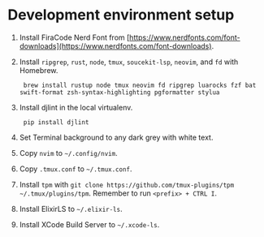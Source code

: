 # Development environment setup

1. Install FiraCode Nerd Font from [https://www.nerdfonts.com/font-downloads](https://www.nerdfonts.com/font-downloads).
1. Install `ripgrep`, `rust`, `node`, `tmux`, `soucekit-lsp`, `neovim`, and `fd` with Homebrew.
        
        brew install rustup node tmux neovim fd ripgrep luarocks fzf bat swift-format zsh-syntax-highlighting pgformatter stylua

1. Install djlint in the local virtualenv.

        pip install djlint

1. Set Terminal background to any dark grey with white text.
1. Copy `nvim` to `~/.config/nvim`.
1. Copy `.tmux.conf` to `~/.tmux.conf`.
1. Install `tpm` with `git clone https://github.com/tmux-plugins/tpm ~/.tmux/plugins/tpm`. Remember to run `<prefix> + CTRL I`.
1. Install ElixirLS to `~/.elixir-ls`.
1. Install XCode Build Server to `~/.xcode-ls`.
